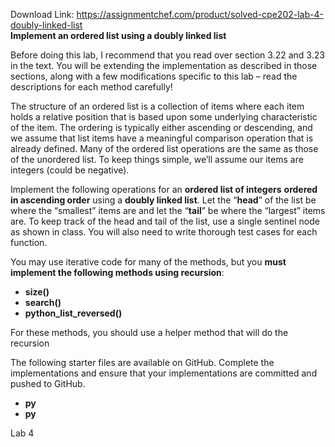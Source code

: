 Download Link: https://assignmentchef.com/product/solved-cpe202-lab-4-doubly-linked-list
<br>
<strong>Implement an ordered list using a doubly linked list </strong>

Before doing this lab, I recommend that you read over section 3.22 and 3.23 in the text. You will be extending the implementation as described in those sections, along with a few modifications specific to this lab – read the descriptions for each method carefully!

The structure of an ordered list is a collection of items where each item holds a relative position that is based upon some underlying characteristic of the item. The ordering is typically either ascending or descending, and we assume that list items have a meaningful comparison operation that is already defined. Many of the ordered list operations are the same as those of the unordered list. To keep things simple, we’ll assume our items are integers (could be negative).

Implement the following operations for an <strong>ordered list of integers</strong> <strong>ordered in ascending order</strong> using a <strong>doubly linked list</strong>.  Let the “<strong>head</strong>” of the list be where the “smallest” items are and let the “<strong>tail</strong>” be where the “largest” items are.  To keep track of the head and tail of the list, use a single sentinel node as shown in class. You will also need to write thorough test cases for each function.

You may use iterative code for many of the methods, but you <strong>must implement the following methods using recursion</strong>:

<ul>

 <li><strong>size() </strong></li>

 <li><strong>search() </strong></li>

 <li><strong>python_list_reversed() </strong></li>

</ul>

For these methods, you should use a helper method that will do the recursion

The following starter files are available on GitHub. Complete the implementations and ensure that your implementations are committed and pushed to GitHub.

<ul>

 <li><strong>py</strong></li>

 <li><strong>py</strong></li>

</ul>




Lab 4